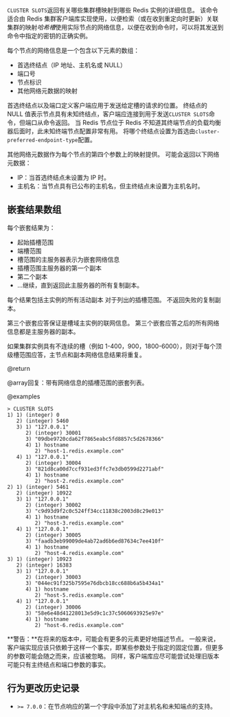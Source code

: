 `CLUSTER SLOTS`返回有关哪些集群槽映射到哪些 Redis 实例的详细信息。
该命令适合由 Redis 集群客户端库实现使用，以便检索（或在收到重定向时更新）关联集群的映射*哈希槽*使用实际节点的网络信息，以便在收到命令时，可以将其发送到命令中指定的密钥的正确实例。

每个节点的网络信息是一个包含以下元素的数组：

*   首选终结点（IP 地址、主机名或 NULL）
*   端口号
*   节点标识
*   其他网络元数据的映射

首选终结点以及端口定义客户端应用于发送给定槽的请求的位置。
终结点的 NULL 值表示节点具有未知终结点，客户端应连接到用于发送`CLUSTER SLOTS`命令，但端口从命令返回。
当 Redis 节点位于 Redis 不知道其终端节点的负载均衡器后面时，此未知终端节点配置非常有用。
将哪个终结点设置为首选由`cluster-preferred-endpoint-type`配置。

其他网络元数据作为每个节点的第四个参数上的映射提供。
可能会返回以下网络元数据：

*   IP：当首选终结点未设置为 IP 时。
*   主机名：当节点具有已公布的主机名，但主终结点未设置为主机名时。

## 嵌套结果数组

每个嵌套结果为：

*   起始插槽范围
*   端槽范围
*   槽范围的主服务器表示为嵌套网络信息
*   插槽范围主服务器的第一个副本
*   第二个副本
*   ...继续，直到返回此主服务器的所有复制副本。

每个结果包括主实例的所有活动副本
对于列出的插槽范围。 不返回失败的复制副本。

第三个嵌套应答保证是槽域主实例的联网信息。
第三个嵌套应答之后的所有网络信息都是主服务器的副本。

如果集群实例具有不连续的槽（例如 1-400，900，1800-6000），则对于每个顶级槽范围应答，主节点和副本网络信息结果将重复。

@return

@array回复：带有网络信息的插槽范围的嵌套列表。

@examples

    > CLUSTER SLOTS
    1) 1) (integer) 0
       2) (integer) 5460
       3) 1) "127.0.0.1"
          2) (integer) 30001
          3) "09dbe9720cda62f7865eabc5fd8857c5d2678366"
          4) 1) hostname
             2) "host-1.redis.example.com"
       4) 1) "127.0.0.1"
          2) (integer) 30004
          3) "821d8ca00d7ccf931ed3ffc7e3db0599d2271abf"
          4) 1) hostname
             2) "host-2.redis.example.com"
    2) 1) (integer) 5461
       2) (integer) 10922
       3) 1) "127.0.0.1"
          2) (integer) 30002
          3) "c9d93d9f2c0c524ff34cc11838c2003d8c29e013"
          4) 1) hostname
             2) "host-3.redis.example.com"
       4) 1) "127.0.0.1"
          2) (integer) 30005
          3) "faadb3eb99009de4ab72ad6b6ed87634c7ee410f"
          4) 1) hostname
             2) "host-4.redis.example.com"
    3) 1) (integer) 10923
       2) (integer) 16383
       3) 1) "127.0.0.1"
          2) (integer) 30003
          3) "044ec91f325b7595e76dbcb18cc688b6a5b434a1"
          4) 1) hostname
             2) "host-5.redis.example.com"
       4) 1) "127.0.0.1"
          2) (integer) 30006
          3) "58e6e48d41228013e5d9c1c37c5060693925e97e"
          4) 1) hostname
             2) "host-6.redis.example.com"

**警告：**在将来的版本中，可能会有更多的元素更好地描述节点。
一般来说，客户端实现应该只依赖于这样一个事实，即某些参数处于指定的固定位置，但更多的参数可能会随之而来，应该被忽略。
同样，客户端库应尽可能尝试处理旧版本可能只有主终结点和端口参数的事实。

## 行为更改历史记录

*   `>= 7.0.0`：在节点响应的第一个字段中添加了对主机名和未知端点的支持。
